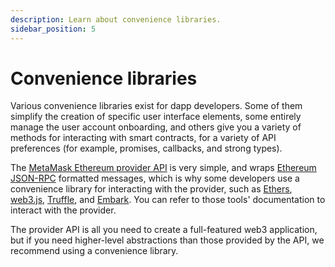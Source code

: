 ```yaml
---
description: Learn about convenience libraries.
sidebar_position: 5
---
```


# Convenience libraries

Various convenience libraries exist for dapp developers.
Some of them simplify the creation of specific user interface elements, some entirely manage the
user account onboarding, and others give you a variety of methods for interacting with smart
contracts, for a variety of API preferences (for example, promises, callbacks, and strong types).

The [MetaMask Ethereum provider API](../reference/provider-api.md) is very simple, and wraps
[Ethereum JSON-RPC](https://eth.wiki/json-rpc/API#json-rpc-methods) formatted messages, which is why
some developers use a convenience library for interacting with the provider, such as
[Ethers](https://www.npmjs.com/package/ethers), [web3.js](https://www.npmjs.com/package/web3),
[Truffle](https://www.trufflesuite.com/), and [Embark](https://framework.embarklabs.io/).
You can refer to those tools' documentation to interact with the provider.

The provider API is all you need to create a full-featured web3 application, but if you need
higher-level abstractions than those provided by the API, we recommend using a convenience library.
